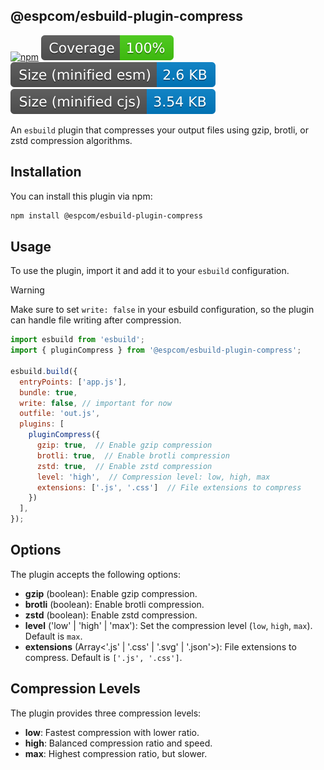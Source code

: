## @espcom/esbuild-plugin-compress

[![npm](https://img.shields.io/npm/v/@espcom/esbuild-plugin-compress)](https://www.npmjs.com/package/@espcom/esbuild-plugin-compress)
![coverage](https://github.com/esbuild-plugins-community/esbuild-plugin-compress/blob/main/assets/coverage.svg)
![size-esm](https://github.com/esbuild-plugins-community/esbuild-plugin-compress/blob/main/assets/esm.svg)
![size-cjs](https://github.com/esbuild-plugins-community/esbuild-plugin-compress/blob/main/assets/cjs.svg)

An `esbuild` plugin that compresses your output files using gzip, brotli, or zstd compression algorithms.

## Installation

You can install this plugin via npm:

```bash
npm install @espcom/esbuild-plugin-compress
```


## Usage

To use the plugin, import it and add it to your `esbuild` configuration.

> [!WARNING]  
> Make sure to set `write: false` in your esbuild configuration, so the plugin can handle file writing after compression.


```javascript
import esbuild from 'esbuild';
import { pluginCompress } from '@espcom/esbuild-plugin-compress';

esbuild.build({
  entryPoints: ['app.js'],
  bundle: true,
  write: false, // important for now
  outfile: 'out.js',
  plugins: [
    pluginCompress({
      gzip: true,  // Enable gzip compression
      brotli: true,  // Enable brotli compression
      zstd: true,  // Enable zstd compression
      level: 'high',  // Compression level: low, high, max
      extensions: ['.js', '.css']  // File extensions to compress
    })
  ],
});
```

## Options

The plugin accepts the following options:

- **gzip** (boolean): Enable gzip compression.
- **brotli** (boolean): Enable brotli compression.
- **zstd** (boolean): Enable zstd compression.
- **level** ('low' | 'high' | 'max'): Set the compression level (`low`, `high`, `max`). Default is `max`.
- **extensions** (Array<'.js' | '.css' | '.svg' | '.json'>): File extensions to compress. Default is `['.js', '.css']`.

## Compression Levels

The plugin provides three compression levels:

- **low**: Fastest compression with lower ratio.
- **high**: Balanced compression ratio and speed.
- **max**: Highest compression ratio, but slower.
